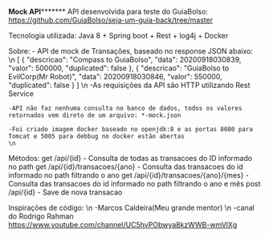 ****************Mock API***********************
API desenvolvida para teste do GuiaBolso: https://github.com/GuiaBolso/seja-um-guia-back/tree/master

Tecnologia utilizada: Java 8 + Spring boot + Rest + log4j + Docker

Sobre:
	- API de mock de Transações, baseado no response JSON abaixo:
	\n
    [
	  {
		 "descricao": "Compass to GuiaBolso",
		 "data": 20200918030839,
		 "valor": 500000,
		 "duplicated": false
	  },
	  {
		 "descricao": "GuiaBolso to EvilCorp(Mr Robot)",
		 "data": 20200918030846,
		 "valor": 550000,
		 "duplicated": false
	  }
	]
	\n
	-As requisições da API são HTTP utilizando Rest Service
	
	-API não faz nenhuma consulta no banco de dados, todos os valores retornados vem direto de um arquivo: *-mock.json
	
	-Foi criado imagem docker baseado no openjdk:8 e as portas 8080 para Tomcat e 5005 para debbug no docker estão abertas
	\n
	
Métodos:
	get /api/{id} - Consulta de todas as transacoes do ID informado no path
	get /api/{id}/transacoes/{ano} - Consulta das transacoes do id informado no path filtrando o ano
	get /api/{id}/transacoes/{ano}/{mes} - Consulta das transacoes do id informado no path filtrando o ano e mês
	post /api/{id} - Save de nova transacao

Inspirações de código: \n
	-Marcos Caldeira(Meu grande mentor) \n
	-canal do Rodrigo Rahman https://www.youtube.com/channel/UC5hvPObwya8kzWWB-wmVlXg
